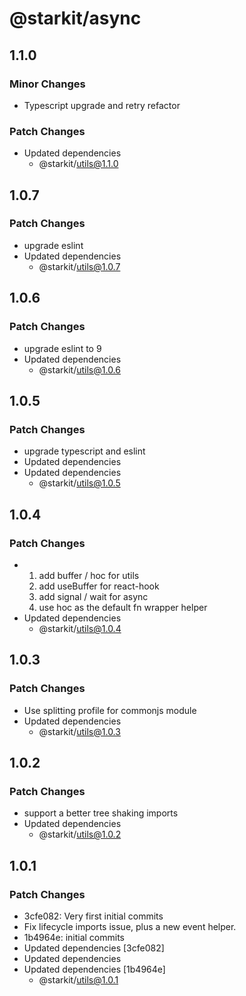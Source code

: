 # @starkit/async

## 1.1.0

### Minor Changes

- Typescript upgrade and retry refactor

### Patch Changes

- Updated dependencies
  - @starkit/utils@1.1.0

## 1.0.7

### Patch Changes

- upgrade eslint
- Updated dependencies
  - @starkit/utils@1.0.7

## 1.0.6

### Patch Changes

- upgrade eslint to 9
- Updated dependencies
  - @starkit/utils@1.0.6

## 1.0.5

### Patch Changes

- upgrade typescript and eslint
- Updated dependencies
- Updated dependencies
  - @starkit/utils@1.0.5

## 1.0.4

### Patch Changes

- 1. add buffer / hoc for utils
  2. add useBuffer for react-hook
  3. add signal / wait for async
  4. use hoc as the default fn wrapper helper
- Updated dependencies
  - @starkit/utils@1.0.4

## 1.0.3

### Patch Changes

- Use splitting profile for commonjs module
- Updated dependencies
  - @starkit/utils@1.0.3

## 1.0.2

### Patch Changes

- support a better tree shaking imports
- Updated dependencies
  - @starkit/utils@1.0.2

## 1.0.1

### Patch Changes

- 3cfe082: Very first initial commits
- Fix lifecycle imports issue, plus a new event helper.
- 1b4964e: initial commits
- Updated dependencies [3cfe082]
- Updated dependencies
- Updated dependencies [1b4964e]
  - @starkit/utils@1.0.1
